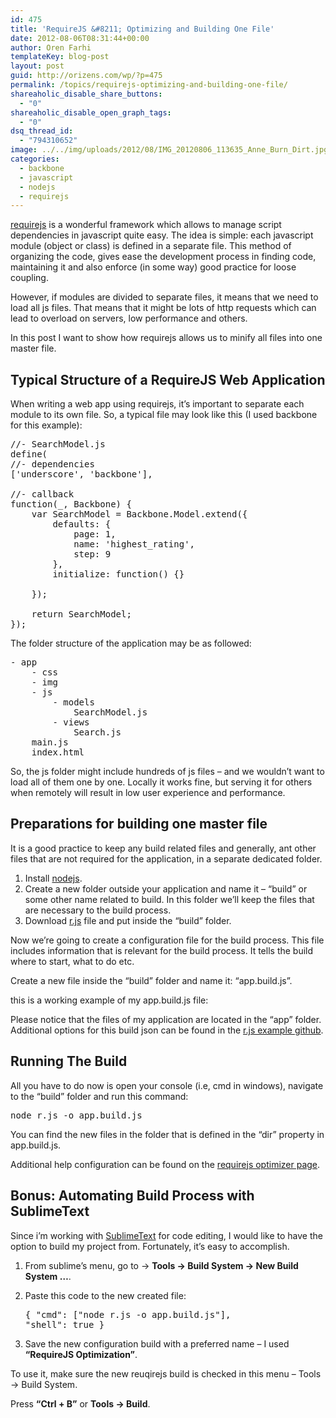 ```yaml
---
id: 475
title: 'RequireJS &#8211; Optimizing and Building One File'
date: 2012-08-06T08:31:44+00:00
author: Oren Farhi 
templateKey: blog-post
layout: post
guid: http://orizens.com/wp/?p=475
permalink: /topics/requirejs-optimizing-and-building-one-file/
shareaholic_disable_share_buttons:
  - "0"
shareaholic_disable_open_graph_tags:
  - "0"
dsq_thread_id:
  - "794310652"
image: ../../img/uploads/2012/08/IMG_20120806_113635_Anne_Burn_Dirt.jpg
categories:
  - backbone
  - javascript
  - nodejs
  - requirejs
---
```

<a href="http://requirejs.org/" title="requirejs module loader" target="_blank">requirejs</a> is a wonderful framework which allows to manage script dependencies in javascript quite easy. The idea is simple: each javascript module (object or class) is defined in a separate file. This method of organizing the code, gives ease the development process in finding code, maintaining it and also enforce (in some way) good practice for loose coupling.
  
However, if modules are divided to separate files, it means that we need to load all js files. That means that it might be lots of http requests which can lead to overload on servers, low performance and others.
  
In this post I want to show how requirejs allows us to minify all files into one master file.
  
<!--more-->

## Typical Structure of a RequireJS Web Application

When writing a web app using requirejs, it&#8217;s important to separate each module to its own file. So, a typical file may look like this (I used backbone for this example):

<pre class="brush:js">//- SearchModel.js
define(
//- dependencies
['underscore', 'backbone'], 

//- callback
function(_, Backbone) {
	var SearchModel = Backbone.Model.extend({
		defaults: {
			page: 1,
			name: 'highest_rating',
			step: 9
		},
		initialize: function() {}

	});

	return SearchModel;
});</pre>

The folder structure of the application may be as followed:

<pre class="brush:plain">- app
	- css
	- img
	- js
		- models
			SearchModel.js
		- views
			Search.js
	main.js
	index.html</pre>

<!--RndAds-->


  
So, the js folder might include hundreds of js files &#8211; and we wouldn&#8217;t want to load all of them one by one. Locally it works fine, but serving it for others when remotely will result in low user experience and performance.

## Preparations for building one master file

It is a good practice to keep any build related files and generally, ant other files that are not required for the application, in a separate dedicated folder.

  1. Install <a title="nodejs" href="http://nodejs.org/" target="_blank">nodejs</a>.
  2. Create a new folder outside your application and name it &#8211; &#8220;build&#8221; or some other name related to build. In this folder we&#8217;ll keep the files that are necessary to the build process.
  3. Download <a title="r.js build tool" href="http://requirejs.org/docs/download.html#rjs" target="_blank">r.js</a> file and put inside the &#8220;build&#8221; folder.

<!--RndAds-->


  
Now we&#8217;re going to create a configuration file for the build process. This file includes information that is relevant for the build process. It tells the build where to start, what to do etc.
  
Create a new file inside the &#8220;build&#8221; folder and name it: &#8220;app.build.js&#8221;.
  
this is a working example of my app.build.js file:
  


Please notice that the files of my application are located in the &#8220;app&#8221; folder. Additional options for this build json can be found in the <a href="https://github.com/jrburke/r.js/blob/master/build/example.build.js" title="example.build.js configuration file" target="_blank">r.js example github</a>.

## Running The Build

All you have to do now is open your console (i.e, cmd in windows), navigate to the &#8220;build&#8221; folder and run this command:

<pre class="brush:shell">node r.js -o app.build.js</pre>

You can find the new files in the folder that is defined in the &#8220;dir&#8221; property in app.build.js.
  
Additional help configuration can be found on the <a href="http://requirejs.org/docs/optimization.html" target="_blank">requirejs optimizer page</a>.
  
<!--RndAds-->

## Bonus: Automating Build Process with SublimeText

Since i&#8217;m working with <a href="http://orizens.com/wp/topics/javascript-ides-yes/" title="Javascript IDE’s? yes!" target="_blank">SublimeText</a> for code editing, I would like to have the option to build my project from. Fortunately, it&#8217;s easy to accomplish.

  1. From sublime&#8217;s menu, go to -> **Tools -> Build System -> New Build System &#8230;**. 
  2. Paste this code to the new created file:</p> <pre class="brush:javascript">{
	"cmd": ["node r.js -o app.build.js"],
	"shell": true
}</pre>

  3. Save the new configuration build with a preferred name &#8211; I used **&#8220;RequireJS Optimization&#8221;**. 

To use it, make sure the new reuqirejs build is checked in this menu &#8211; Tools -> Build System.
  
Press **&#8220;Ctrl + B&#8221;** or **Tools -> Build**.